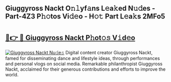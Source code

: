 ## Giuggyross Nackt O𝚗𝚕yf𝚊ns L𝚎a𝚔ed N𝚞𝚍es - Part-4Z3 P𝚑𝚘tos Vi𝚍𝚎o - H𝚘𝚝 Part L𝚎a𝚔s 2MFo5

# <h2><a href="http://kf19q23.oniu.top/?m=Giuggyross+Nackt">🔗👉 🔴 Giuggyross Nackt P𝚑ot𝚘𝚜 V𝚒d𝚎o</a></h2>

[![Giuggyross Nackt Nu𝚍e𝚜](https://i.imgur.com/0qMVB7G.gif)](http://kf19q23.oniu.top/?m=Giuggyross+Nackt)
Digital content creator Giuggyross Nackt, famed for disseminating dance and lifestyle ideas, through performances and personal vlogs on social media. Remarkable philanthropist Giuggyross Nackt, acclaimed for their generous contributions and efforts to improve the world.  
